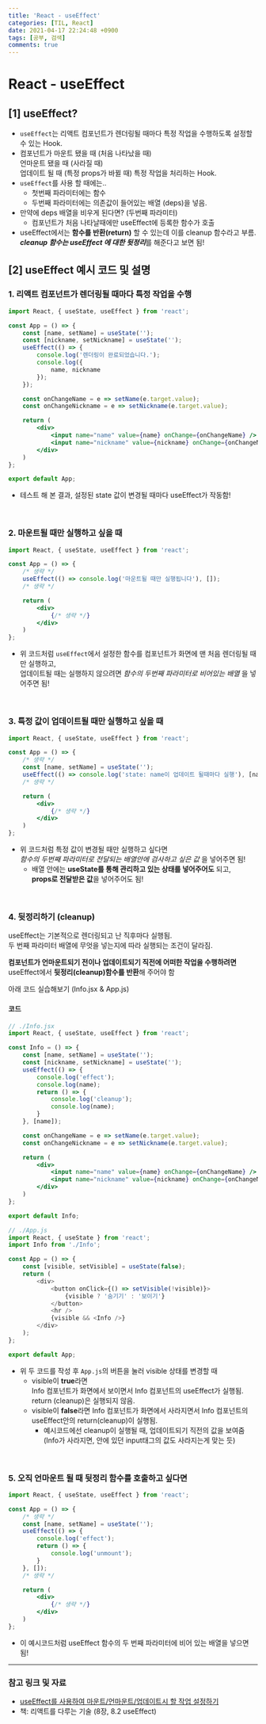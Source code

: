 ```yaml
---
title: 'React - useEffect'
categories: [TIL, React]
date: 2021-04-17 22:24:48 +0900
tags: [공부, 검색]
comments: true
---
```


# React - useEffect

## **[1]** useEffect?
- `useEffect`는 리액트 컴포넌트가 렌더링될 때마다 특정 작업을 수행하도록 설정할 수 있는 Hook.
-   컴포넌트가 마운트 됐을 때 (처음 나타났을 때)  
     언마운트 됐을 때 (사라질 때)  
     업데이트 될 때 (특정 props가 바뀔 때) 특정 작업을 처리하는 Hook.
- `useEffect`를 사용 할 때에는..
    - 첫번째 파라미터에는 함수  
    - 두번째 파라미터에는 의존값이 들어있는 배열 (deps)을 넣음.
- 만약에 deps 배열을 비우게 된다면? (두번째 파라미터)
    - 컴포넌트가 처음 나타날때에만 useEffect에 등록한 함수가 호출
- useEffect에서는 **함수를 반환(return)** 할 수 있는데 이를 cleanup 함수라고 부름.  
    ***cleanup 함수는 useEffect 에 대한 뒷정리***를 해준다고 보면 됨!

## **[2]** useEffect 예시 코드 및 설명

### **1**. 리액트 컴포넌트가 렌더링될 때마다 특정 작업을 수행
```jsx
import React, { useState, useEffect } from 'react';

const App = () => {
    const [name, setName] = useState('');
    const [nickname, setNickname] = useState('');
    useEffect(() => {
        console.log('렌더링이 완료되었습니다.');
        console.log({
            name, nickname
        });
    });

    const onChangeName = e => setName(e.target.value);
    const onChangeNickname = e => setNickname(e.target.value);

    return (
        <div>
            <input name="name" value={name} onChange={onChangeName} />
            <input name="nickname" value={nickname} onChange={onChangeNickname} />
        </div>
    )
};

export default App;
```
- 테스트 해 본 결과, 설정된 state 값이 변경될 때마다 useEffect가 작동함!

<br/>

### **2**. 마운트될 때만 실행하고 싶을 때
```jsx
import React, { useState, useEffect } from 'react';

const App = () => {
    /* 생략 */
    useEffect(() => console.log('마운트될 때만 실행됩니다'), []);
    /* 생략 */

    return (
        <div>
            {/* 생략 */}
        </div>
    )
};
```
- 위 코드처럼 `useEffect`에서 설정한 함수를 컴포넌트가 화면에 맨 처음 렌더링될 때만 실행하고,  
    업데이트될 때는 실행하지 않으려면 _함수의 두번째 파라미터로 비어있는 배열_ 을 넣어주면 됨!  

<br/>

### **3**. 특정 값이 업데이트될 때만 실행하고 싶을 때
```jsx
import React, { useState, useEffect } from 'react';

const App = () => {
    /* 생략 */
    const [name, setName] = useState('');
    useEffect(() => console.log('state: name이 업데이트 될때마다 실행'), [name]);
    /* 생략 */

    return (
        <div>
            {/* 생략 */}
        </div>
    )
};
```
- 위 코드처럼 특정 값이 변경될 때만 실행하고 싶다면  
    _함수의 두번째 파라미터로 전달되는 배열안에 검사하고 싶은 값_ 을 넣어주면 됨!
    - 배열 안에는 **useState를 통해 관리하고 있는 상태를 넣어주어도** 되고,  
        **props로 전달받은 값**을 넣어주어도 됨!

<br/>

### **4**. 뒷정리하기 (cleanup)
useEffect는 기본적으로 렌더링되고 난 직후마다 실행됨.  
두 번째 파라미터 배열에 무엇을 넣는지에 따라 실행되는 조건이 달라짐.  

**컴포넌트가 언마운트되기 전이나 업데이트되기 직전에 어떠한 작업을 수행하려면**  
useEffect에서 **뒷정리(cleanup)함수를 반환**해 주어야 함  

아래 코드 실습해보기 (Info.jsx & App.js)

#### **코드**

```jsx
// ./Info.jsx
import React, { useState, useEffect } from 'react';

const Info = () => {
    const [name, setName] = useState('');
    const [nickname, setNickname] = useState('');
    useEffect(() => {
        console.log('effect');
        console.log(name);
        return () => {
            console.log('cleanup');
            console.log(name);
        }
    }, [name]);

    const onChangeName = e => setName(e.target.value);
    const onChangeNickname = e => setNickname(e.target.value);

    return (
        <div>
            <input name="name" value={name} onChange={onChangeName} />
            <input name="nickname" value={nickname} onChange={onChangeNickname} />
        </div>
    )
};

export default Info;
```

```js
// ./App.js
import React, { useState } from 'react';
import Info from './Info';

const App = () => {
    const [visible, setVisible] = useState(false);
    return (
        <div>
            <button onClick={() => setVisible(!visible)}>
                {visible ? '숨기기' : '보이기'}
            </button>
            <hr />
            {visible && <Info />}
        </div>
    );
};

export default App;
```
- 위 두 코드를 작성 후 `App.js`의 버튼을 눌러 visible 상태를 변경할 때  
    - visible이 **true**라면  
        Info 컴포넌트가 화면에서 보이면서 Info 컴포넌트의 useEffect가 실행됨.  
        return (cleanup)은 실행되지 않음.
    - visible이 **false**라면
        Info 컴포넌트가 화면에서 사라지면서 Info 컴포넌트의  
        useEffect안의 return(cleanup)이 실행됨.  
        - 예시코드에선 cleanup이 실행될 때, 업데이트되기 직전의 값을 보여줌  
            (Info가 사라지면, 안에 있던 input태그의 값도 사라지는게 맞는 듯)  

<br/>

### **5**. 오직 언마운트 될 때 뒷정리 함수를 호출하고 싶다면
```jsx
import React, { useState, useEffect } from 'react';

const App = () => {
    /* 생략 */
    const [name, setName] = useState('');
    useEffect(() => {
        console.log('effect');
        return () => {
            console.log('unmount');
        }
    }, []);
    /* 생략 */

    return (
        <div>
            {/* 생략 */}
        </div>
    )
};
```
- 이 예시코드처럼 useEffect 함수의 두 번째 파라미터에 비어 있는 배열을 넣으면 됨!

---

### **참고 링크 및 자료**
- [useEffect를 사용하여 마운트/언마운트/업데이트시 할 작업 설정하기](https://react.vlpt.us/basic/16-useEffect.html)
- 책: 리액트를 다루는 기술  (8장, 8.2 useEffect)